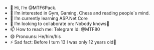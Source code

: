 - 👋 Hi, I’m @MTF6Pack.
- 👀 I’m interested in Gym, Gaming, Chess and reading people`s mind.
- 🌱 I’m currently learning ASP.Net Core
- 💞️ I’m looking to collaborate on: Nobody knows👀
- 📫 How to reach me: Telegram Id: @MTF80 
- 😄 Pronouns: He/him/his
- ⚡ Sad fact: Before I turn 13 I was only 12 years old🥲

<!---
MTF6Pack/MTF6Pack is a ✨ special ✨ repository because its `README.md` (this file) appears on your GitHub profile.
You can click the Preview link to take a look at your changes.
--->
